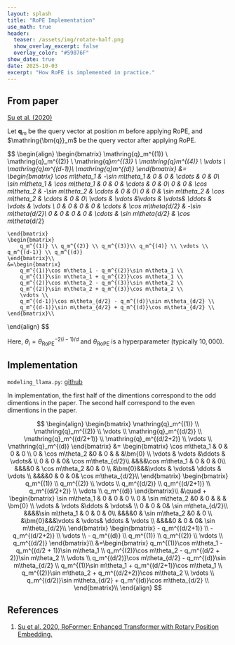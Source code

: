 ```yaml
---
layout: splash
title: "RoPE Implementation"
use_math: true
header:
  teaser: /assets/img/rotate-half.png
  show_overlay_excerpt: false
  overlay_color: "#59876F"
show_date: true
date: 2025-10-03
excerpt: "How RoPE is implemented in practice."
---
```




## From paper
<a href="#su2020roformer">Su et al. (2020)</a>


Let $\bm{q}_m$ be the query vector at position $m$ before applying RoPE, and $\mathring{\bm{q}}_m$ be the query vector after applying RoPE.

$$
\begin{align}
	\begin{bmatrix}
		\mathring{q}_m^{(1)} \\ \mathring{q}_m^{(2)} \\ \mathring{q}_m^{(3)} \\ \mathring{q}_m^{(4)} \\
	    \vdots \\ \mathring{q}_m^{(d-1)}\\ \mathring{q}_m^{(d)}
	\end{bmatrix}
	&=
	\begin{bmatrix}
		\cos m\theta_1 & -\sin m\theta_1 & 0 & 0 & \cdots & 0 & 0\\
		\sin m\theta_1 & \cos m\theta_1 & 0 & 0 & \cdots & 0 & 0\\
		 0 & 0 & \cos m\theta_2 & -\sin m\theta_2 & \cdots & 0 & 0\\
		 0 & 0 & \sin m\theta_2 & \cos m\theta_2 &  \cdots & 0 & 0\\
		 \vdots & \vdots  &\vdots & \vdots& \ddots & \vdots & \vdots \\
		 0 & 0 & 0 & 0 & \cdots & \cos m\theta_{d/2} & -\sin m\theta_{d/2}\\
		 0 & 0 & 0 & 0 & \cdots & \sin m\theta_{d/2} & \cos m\theta_{d/2}
		 
	\end{bmatrix}
	\begin{bmatrix}
		q_m^{(1)} \\ q_m^{(2)} \\ q_m^{(3)}\\ q_m^{(4)} \\ \vdots \\ q_m^{(d-1)} \\ q_m^{(d)} 
	\end{bmatrix}\\
	&=\begin{bmatrix}
		q_m^{(1)}\cos m\theta_1 - q_m^{(2)}\sin m\theta_1 \\
		q_m^{(1)}\sin m\theta_1 + q_m^{(2)}\cos m\theta_1 \\ 
		q_m^{(2)}\cos m\theta_2 - q_m^{(3)}\sin m\theta_2 \\
		q_m^{(2)}\sin m\theta_2 + q_m^{(3)}\cos m\theta_2 \\ 
		\vdots \\
		q_m^{(d-1)}\cos m\theta_{d/2} - q_m^{(d)}\sin m\theta_{d/2} \\
		q_m^{(d-1)}\sin m\theta_{d/2} + q_m^{(d)}\cos m\theta_{d/2} \\ 
	\end{bmatrix}\\
\end{align}
$$

Here, $\theta_i = \theta_\text{RoPE}^{-2(i-1)/d}$ and $\theta_\text{RoPE}$ is a hyperparameter (typically $10,000$).


## Implementation
`modeling_llama.py`: [github](https://github.com/huggingface/transformers/blob/main/src/transformers/models/llama/modeling_llama.py)

In implementation, the first half of the dimentions correspond to the odd dimentions in the paper. The second half correspond to the even dimentions in the paper.

$$
\begin{align}
	\begin{bmatrix}
		\mathring{q}_m^{(1)} \\ \mathring{q}_m^{(2)} \\ \vdots \\ \mathring{q}_m^{(d/2)} \\ \mathring{q}_m^{(d/2+1)} \\ \mathring{q}_m^{(d/2+2)} \\ \vdots \\ \mathring{q}_m^{(d)}
	\end{bmatrix}
	&=
	\begin{bmatrix}
		\cos m\theta_1 & 0 & 0 & 0 \\
		 0 & \cos m\theta_2 &0 & 0 & & &\bm{0} \\
		 \vdots & \vdots  &\ddots & \vdots& \\
		 0 & 0  & 0& \cos m\theta_{d/2}\\
		 &&&&\cos m\theta_1 & 0 & 0 & 0\\
		 &&&&0 & \cos m\theta_2 &0 & 0 \\
		 &\bm{0}&&&\vdots &  \vdots& \ddots & \vdots \\
		 &&&&0 & 0  & 0& \cos m\theta_{d/2}\\
	\end{bmatrix}
	\begin{bmatrix}
		q_m^{(1)} \\ q_m^{(2)} \\ \vdots \\ q_m^{(d/2)} \\ q_m^{(d/2+1)} \\ q_m^{(d/2+2)} \\ \vdots \\ q_m^{(d)}
	\end{bmatrix}\\
	&\quad + \begin{bmatrix}
		\sin m\theta_1 & 0 & 0 & 0 \\
		 0 & \sin m\theta_2 &0 & 0 & & & \bm{0} \\
		 \vdots & \vdots  &\ddots & \vdots& \\
		 0 & 0  & 0& \sin m\theta_{d/2}\\
		 &&&&\sin m\theta_1 & 0 & 0 & 0\\
		 &&&&0 & \sin m\theta_2 &0 & 0 \\
		 &\bm{0}&&&\vdots &  \vdots& \ddots & \vdots \\
		 &&&&0 & 0  & 0& \sin m\theta_{d/2}\\
	\end{bmatrix}
	\begin{bmatrix}
		- q_m^{(d/2+1)} \\ - q_m^{(d/2+2)} \\ \vdots \\ - q_m^{(d)} \\ q_m^{(1)} \\ q_m^{(2)} \\ \vdots \\ q_m^{(d/2)}
	\end{bmatrix}\\
	&=\begin{bmatrix}
		q_m^{(1)}\cos m\theta_1 - q_m^{(d/2 + 1)}\sin m\theta_1 \\
		q_m^{(2)}\cos m\theta_2 - q_m^{(d/2 + 2)}\sin m\theta_2 \\ 
		\vdots \\
		q_m^{(d/2)}\cos m\theta_{d/2} - q_m^{(d)}\sin m\theta_{d/2} \\
		q_m^{(1)}\sin m\theta_1 + q_m^{(d/2+1)}\cos m\theta_1  \\
		q_m^{(2)}\sin m\theta_2 + q_m^{(d/2+2)}\cos m\theta_2  \\
		\vdots \\
		q_m^{(d/2)}\sin m\theta_{d/2} + q_m^{(d)}\cos m\theta_{d/2}  \\
	\end{bmatrix}\\
\end{align}
$$



## References
<ol>
    <li id="su2020roformer">
        <a href="https://arxiv.org/abs/2104.09864" target="_blank" >
        Su et al. 2020, RoFormer: Enhanced Transformer with Rotary Position Embedding.
        </a>
    </li>
</ol>